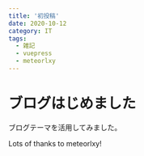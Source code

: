 ```yaml
---
title: '初投稿'
date: 2020-10-12
category: IT
tags:
  - 雑記
  - vuepress
  - meteorlxy
---
```

# ブログはじめました

ブログテーマを活用してみました。  

Lots of thanks to meteorlxy!
